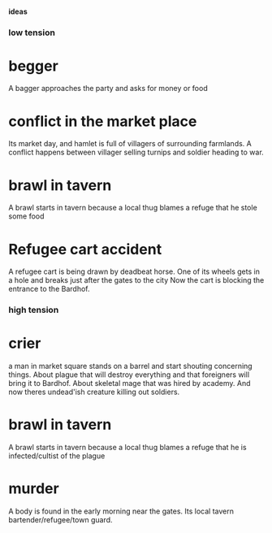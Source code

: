 #### ideas

### low tension

# begger

A bagger approaches the party and asks for money or food

# conflict in the market place

Its market day, and hamlet is full of villagers of surrounding farmlands.
A conflict happens between villager selling turnips and soldier heading to war.

# brawl in tavern

A brawl starts in tavern because a local thug blames a refuge that he stole some food

# Refugee cart accident

A refugee cart is being drawn by deadbeat horse. One of its wheels gets in a hole and breaks just after the gates to the city
Now the cart is blocking the entrance to the Bardhof.

### high tension

# crier

a man in market square stands on a barrel and start shouting concerning things.
About plague that will destroy everything and that foreigners will bring it to Bardhof.
About skeletal mage that was hired by academy. And now theres undead'ish creature killing out soldiers.

# brawl in tavern

A brawl starts in tavern because a local thug blames a refuge that he is infected/cultist of the plague

# murder

A body is found in the early morning near the gates. Its local tavern bartender/refugee/town guard.

